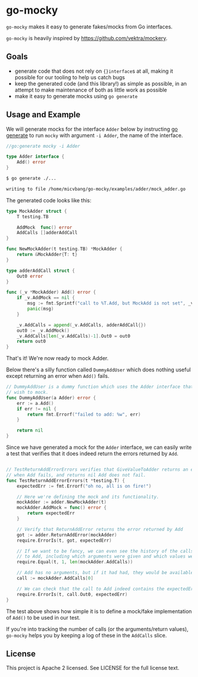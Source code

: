 # go-mocky

`go-mocky` makes it easy to generate fakes/mocks from Go interfaces.

`go-mocky` is heavily inspired by <https://github.com/vektra/mockery>.

## Goals

- generate code that does not rely on `{}interface`s at all, making it possible for our tooling to help us catch bugs
- keep the generated code (and this library!) as simple as possible, in an attempt to make maintenance of both as little work as possible
- make it easy to generate mocks using `go generate`

## Usage and Example

We will generate mocks for the interface `Adder` below by instructing [go generate](https://go.dev/blog/generate) to run `mocky` with argument `-i Adder`, the name of the interface.

```go
//go:generate mocky -i Adder

type Adder interface {
	Add() error
}
```

```bash
$ go generate ./...

writing to file /home/micvbang/go-mocky/examples/adder/mock_adder.go
```

The generated code looks like this:

```go
type MockAdder struct {
	T testing.TB

	AddMock  func() error
	AddCalls []adderAddCall
}

func NewMockAdder(t testing.TB) *MockAdder {
	return &MockAdder{T: t}
}

type adderAddCall struct {
	Out0 error
}

func (_v *MockAdder) Add() error {
	if _v.AddMock == nil {
		msg := fmt.Sprintf("call to %T.Add, but MockAdd is not set", _v)
		panic(msg)
	}

	_v.AddCalls = append(_v.AddCalls, adderAddCall{})
	out0 := _v.AddMock()
	_v.AddCalls[len(_v.AddCalls)-1].Out0 = out0
	return out0
}
```

That's it! We're now ready to mock Adder.

Below there's a silly function called `DummyAddUser` which does nothing useful except returning an error when `Add()` fails.

```go
// DummyAddUser is a dummy function which uses the Adder interface that we
// wish to mock.
func DummyAddUser(a Adder) error {
	err := a.Add()
	if err != nil {
		return fmt.Errorf("failed to add: %w", err)
	}

	return nil
}
```

Since we have generated a mock for the `Adder` interface, we can easily write a test that verifies that it does indeed return the errors returned by `Add`.

```go

// TestReturnAddErrorErrors verifies that GiveValueToAdder returns an error
// when Add fails, and returns nil Add does not fail.
func TestReturnAddErrorErrors(t *testing.T) {
	expectedErr := fmt.Errorf("oh no, all is on fire!")

	// Here we're defining the mock and its functionality.
	mockAdder := adder.NewMockAdder(t)
	mockAdder.AddMock = func() error {
		return expectedErr
	}

	// Verify that ReturnAddError returns the error returned by Add
	got := adder.ReturnAddError(mockAdder)
	require.ErrorIs(t, got, expectedErr)

	// If we want to be fancy, we can even see the history of the calls made
	// to Add, including which arguments were given and which values were returned:
	require.Equal(t, 1, len(mockAdder.AddCalls))

	// Add has no arguments, but if it had had, they would be available on `call` as well
	call := mockAdder.AddCalls[0]

	// We can check that the call to Add indeed contains the expectedErr.
	require.ErrorIs(t, call.Out0, expectedErr)
}
```

The test above shows how simple it is to define a mock/fake implementation of `Add()` to be used in our test.

If you're into tracking the number of calls (or the arguments/return values), `go-mocky` helps you by keeping a log of these in the `AddCalls` slice.

## License

This project is Apache 2 licensed. See LICENSE for the full license text.
